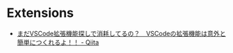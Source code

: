 # Extensions
- [まだVSCode拡張機能探しで消耗してるの？　VSCodeの拡張機能は意外と簡単につくれるよ！！ - Qiita](https://qiita.com/delmontz/items/abd075eacb1302fc184c)
